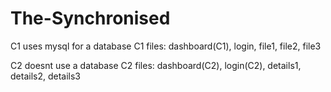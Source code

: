 # The-Synchronised
C1 uses mysql for a database
C1 files: dashboard(C1), login, file1, file2, file3

C2 doesnt use a database
C2 files: dashboard(C2), login(C2), details1, details2, details3
